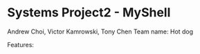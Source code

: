 # Systems Project2 - MyShell
Andrew Choi, Victor Kamrowski, Tony Chen
Team name: Hot dog

Features:
